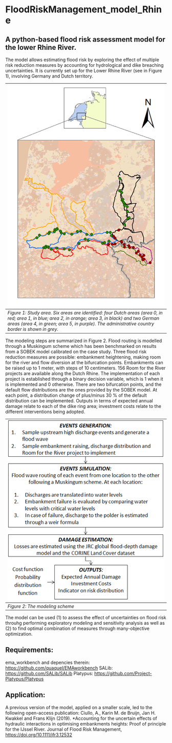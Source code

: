 # FloodRiskManagement_model_Rhine

## A python-based flood risk assessment model for the lower Rhine River.
The model allows estimating flood risk by exploring the effect of multiple risk reduction measures by accounting for hydrological and dike breaching uncertainties. It is currently set up for the Lower Rhine River (see in Figure 1), involving Germany and Dutch territory.

|<img src="figs/Rhine.png" width="600"/>|
| ------------- |
| *Figure 1: Study area. Six areas are identified: four Dutch areas (area 0, in red; area 1, in blue; area 2, in orange; area 3, in black) and two German areas (area 4, in green; area 5, in purple). The administrative country border is shown in grey.*          |

The modeling steps are summarized in Figure 2. Flood routing is modelled through a Muskingum scheme which has been benchmarked on results from a SOBEK model calibrated on the case study. Three flood risk reduction measures are possible: embankment heightening, making room for the river and flow diversion at the bifurcation points. Embankments can be raised up to 1 meter, with steps of 10 centimeters. 156 Room for the River projects are available along the Dutch Rhine. The implementation of each project is established through a binary decision variable, which is 1 when it is implemented and 0 otherwise. There are two bifurcation points, and the default flow distributions are the ones provided by the SOBEK model. At each point, a distribution change of plus/minus 30 % of the default distribution can be implemented. 
Outputs in terms of expected annual damage relate to each of the dike ring area; investment costs relate to the different interventions being adopted.

|<img src="figs/model_scheme.png" width="600"/>|
| ------------- |
| *Figure 2: The modeling scheme*  |

The model can be used (1) to assess the effect of uncertainties on flood risk throuhg performing exploratory modeling and sensitivity analysis as well as (2) to find optimal combination of measures through many-objective optimization.

## Requirements:
ema_workbench and depencies therein: https://github.com/quaquel/EMAworkbench
SALib: https://github.com/SALib/SALib
Platypus: https://github.com/Project-Platypus/Platypus

## Application:
A previous version of the model, applied on a smaller scale, led to the following open-access publication:
Ciullo, A., Karin M. de Bruijn, Jan H. Kwakkel and Frans Klijn (2019). *Accounting for the uncertain effects of hydraulic interactions in optimising embankments heights: Proof of principle for the IJssel River. Journal of Flood Risk Management, https://doi.org/10.1111/jfr3.12532
